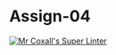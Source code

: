 # Assign-04
[![Mr Coxall's Super Linter](https://github.com/ICS3U-Programming-IsaiahF/Assign-04/workflows/Mr%20Coxall's%20Super%20Linter/badge.svg)](https://github.com/ICS3U-Programming-IsaiahF/Assign-04/actions/)

